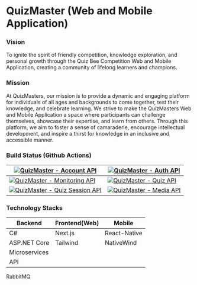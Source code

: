 # QuizMaster (Web and Mobile Application)

### Vision

To ignite the spirit of friendly competition, knowledge exploration, and
personal growth through the Quiz Bee Competition Web and Mobile Application,
creating a community of lifelong learners and champions.

### Mission

At QuizMasters, our mission is to provide a dynamic and engaging platform for
individuals of all ages and backgrounds to come together, test their knowledge,
and celebrate learning. We strive to make the QuizMasters Web and Mobile
Application a space where participants can challenge themselves, showcase their
expertise, and learn from others. Through this platform, we aim to foster a
sense of camaraderie, encourage intellectual development, and inspire a thirst
for knowledge in an inclusive and accessible manner.

### Build Status (Github Actions)

| [![QuizMaster - Account API](https://github.com/FS-FAST-TRACK/QuizMaster/actions/workflows/backend.api.account.yml/badge.svg)](https://github.com/FS-FAST-TRACK/QuizMaster/actions/workflows/backend.api.account.yml)              | [![QuizMaster - Auth API](https://github.com/FS-FAST-TRACK/QuizMaster/actions/workflows/backend.api.auth.yml/badge.svg)](https://github.com/FS-FAST-TRACK/QuizMaster/actions/workflows/backend.api.auth.yml)    |
| ---------------------------------------------------------------------------------------------------------------------------------------------------------------------------------------------------------------------------------- | --------------------------------------------------------------------------------------------------------------------------------------------------------------------------------------------------------------- |
| [![QuizMaster - Monitoring API](https://github.com/FS-FAST-TRACK/QuizMaster/actions/workflows/backend.api.monitoring.yml/badge.svg)](https://github.com/FS-FAST-TRACK/QuizMaster/actions/workflows/backend.api.monitoring.yml)     | [![QuizMaster - Quiz API](https://github.com/FS-FAST-TRACK/QuizMaster/actions/workflows/backend.api.quiz.yml/badge.svg)](https://github.com/FS-FAST-TRACK/QuizMaster/actions/workflows/backend.api.quiz.yml)    |
| [![QuizMaster - Quiz Session API](https://github.com/FS-FAST-TRACK/QuizMaster/actions/workflows/backend.api.quizsession.yml/badge.svg)](https://github.com/FS-FAST-TRACK/QuizMaster/actions/workflows/backend.api.quizsession.yml) | [![QuizMaster - Media API](https://github.com/FS-FAST-TRACK/QuizMaster/actions/workflows/backend.api.media.yml/badge.svg)](https://github.com/FS-FAST-TRACK/QuizMaster/actions/workflows/backend.api.media.yml) |

### Technology Stacks

| Backend       | Frontend(Web) | Mobile       |
| ------------- | ------------- | ------------ |
| C#            | Next.js       | React-Native |
| ASP.NET Core  | Tailwind      | NativeWind   |
| Microservices |
| API           |

RabbitMQ
